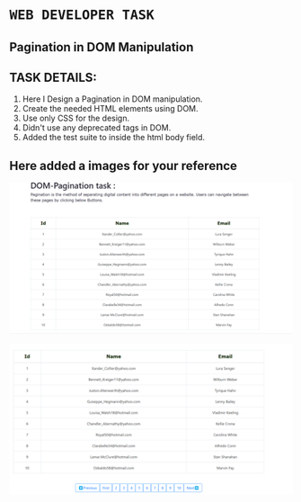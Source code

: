 # `WEB DEVELOPER TASK`
## Pagination in DOM Manipulation


## TASK DETAILS:
1. Here I Design a Pagination in DOM manipulation.
2. Create the needed HTML elements using DOM.
3. Use only CSS for the design.
4. Didn't use any deprecated tags in DOM.
5. Added the test suite to inside the html body field.

## Here added a images for your reference

![Alt text](image-1.png)

![Alt text](image-2.png)
